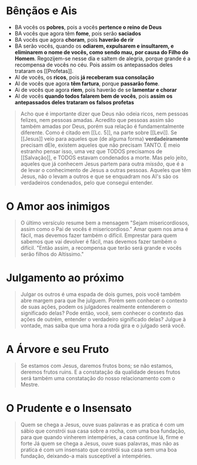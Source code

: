 # Bênçãos e Ais
- BA vocês os **pobres**, pois a vocês **pertence o reino de Deus**
- BA vocês que agora têm **fome**, pois serão **saciados**
- BA vocês que agora **choram**, pois **haverão de rir**
- BA serão vocês, quando os **odiarem, expulsarem e insultarem, e eliminarem o nome de vocês, como sendo mau, por causa do Filho do Homem**. Regozijem-se nesse dia e saltem de alegria, porque grande é a recompensa de vocês no céu. Pois assim os antepassados deles trataram os [[Profetas]].
- AI de vocês, os **ricos**, pois **já receberam sua consolação**
- AI de vocês que agora **têm fartura**, porque **passarão fome**.
- Ai de vocês que agora **riem**, pois haverão de se **lamentar e chorar**
- AI de vocês **quando todos falarem bem de vocês**, pois **assim os antepassados deles trataram os falsos profetas**
> Acho que é importante dizer que Deus não odeia ricos, nem pessoas felizes, nem pessoas amadas. Acredito que pessoas assim são também amadas por Deus, porém sua relação é fundamentalmente diferente. Como é citado em [[Lc. 5]], na parte sobre [[Levi]]. Se [[Jesus]] veio para aqueles que (de alguma forma) **verdadeiramente** precisam dEle, existem aqueles que não precisam TANTO. É meio estranho pensar isso, uma vez que TODOS precisamos de [[Salvação]], e TODOS estavam condenados a morte. Mas pelo jeito, aqueles que já conhecem Jesus partem para outra *missão*, que é a de levar o conhecimento de Jesus a outras pessoas. Aqueles que têm Jesus, não o levam a outros e que se enquadram nos AI's são os verdadeiros condenados, pelo que consegui entender.

# O Amor aos inimigos
> O último versículo resume bem a mensagem "Sejam misericordiosos, assim como o Pai de vocês é misericordioso." Amar quem nos ama é fácil, mas devemos fazer também o difícil. Emprestar para quem sabemos que vai devolver é fácil, mas devemos fazer também o difícil. "Então assim, a recompensa que terão será grande e vocês serão filhos do Altíssimo."

# Julgamento ao próximo
> Julgar os outros é uma espada de dois gumes, pois você também abre margem para que lhe julguem. Porém sem conhecer o contexto de suas ações, podem os julgadores realmente entenderem o significado delas? Pode então, você, sem conhecer o contexto das ações de outrém, entender o verdadeiro significado delas? Julgue à vontade, mas saiba que uma hora a roda gira e o julgado será você.

# A Árvore e seu Fruto
> Se estamos com Jesus, daremos frutos bons; se não estamos, deremos frutos ruins. E a constatação da qualidade desses frutos será também uma constatação do nosso relacionamento com o Mestre.

# O Prudente e o Insensato
> Quem se chega a Jesus, ouve suas palavras e as pratica é com um sábio que constrói sua casa sobre a rocha, com uma boa fundação, para que quando vinherem intempéries, a casa continue lá, firme e forte
> Já quem se chega a Jesus, ouve suas palavras, mas não as pratica é com um insensato que constrói sua casa sem uma boa fundação, deixando-a mais susceptível a intempéries.